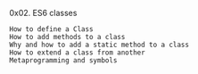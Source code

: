 0x02. ES6 classes

    How to define a Class
    How to add methods to a class
    Why and how to add a static method to a class
    How to extend a class from another
    Metaprogramming and symbols
